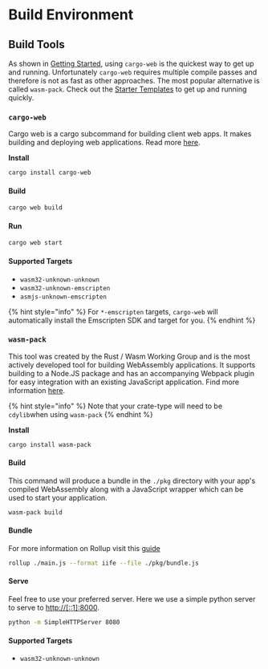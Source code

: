 # Build Environment

## Build Tools

As shown in [Getting Started](getting-started.md), using `cargo-web` is the quickest way to get up and running. Unfortunately `cargo-web` requires multiple compile passes and therefore is not as fast as other approaches. The most popular alternative is called `wasm-pack`. Check out the [Starter Templates](starter-templates.md) to get up and running quickly.

### `cargo-web`

Cargo web is a cargo subcommand for building client web apps. It makes building and deploying web applications. Read more [here](https://github.com/koute/cargo-web).

**Install**

```bash
cargo install cargo-web
```

#### Build

```bash
cargo web build
```

#### Run

```bash
cargo web start
```

#### Supported Targets

* `wasm32-unknown-unknown`
* `wasm32-unknown-emscripten`
* `asmjs-unknown-emscripten`

{% hint style="info" %}
For `*-emscripten` targets, `cargo-web` will automatically install the Emscripten SDK and target for you.
{% endhint %}

### `wasm-pack`

This tool was created by the Rust / Wasm Working Group and is the most actively developed tool for building WebAssembly applications. It supports building to a Node.JS package and has an accompanying Webpack plugin for easy integration with an existing JavaScript application. Find more information [here](https://rustwasm.github.io/docs/wasm-pack/introduction.html).

{% hint style="info" %}
Note that your crate-type will need to be `cdylib`when using `wasm-pack`
{% endhint %}

**Install**

```bash
cargo install wasm-pack
```

#### Build

This command will produce a bundle in the `./pkg` directory with your app's compiled WebAssembly along with a JavaScript wrapper which can be used to start your application.

```bash
wasm-pack build
```

#### Bundle

For more information on Rollup visit this [guide](https://rollupjs.org/guide/en/#quick-start)

```bash
rollup ./main.js --format iife --file ./pkg/bundle.js
```

#### Serve

Feel free to use your preferred server. Here we use a simple python server to serve to [http://\[::1\]:8000](http://[::1]:8000).

```bash
python -m SimpleHTTPServer 8080
```

#### Supported Targets

* `wasm32-unknown-unknown`

